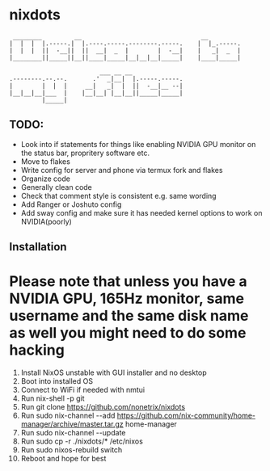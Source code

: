 # nixdots
```
 ________         __                                 __         
|  |  |  |.-----.|  |.----.-----.--------.-----.    |  |_.-----.
|  |  |  ||  -__||  ||  __|  _  |        |  -__|    |   _|  _  |
|________||_____||__||____|_____|__|__|__|_____|    |____|_____|
                                                                
                         ___ __ __                              
.--------.--.--.       .'  _|__|  |.-----.-----.                
|        |  |  |     __|   _|  |  ||  -__|__ --|                
|__|__|__|___  |    |__|__| |__|__||_____|_____|                
         |_____|                                                 
```

## TODO:
- Look into if statements for things like enabling NVIDIA GPU monitor on the status bar, propritery software etc.
- Move to flakes
- Write config for server and phone via termux fork and flakes
- Organize code
- Generally clean code 
- Check that comment style is consistent e.g. same wording
- Add Ranger or Joshuto config
- Add sway config and make sure it has needed kernel options to work on NVIDIA(poorly)

## Installation

# Please note that unless you have a NVIDIA GPU, 165Hz monitor, same username and the same disk name as well you might need to do some hacking

1. Install NixOS unstable with GUI installer and no desktop
2. Boot into installed OS
3. Connect to WiFi if needed with nmtui
4. Run nix-shell -p git
5. Run git clone https://github.com/nonetrix/nixdots
6. Run sudo nix-channel --add https://github.com/nix-community/home-manager/archive/master.tar.gz home-manager
7. Run sudo nix-channel --update
8. Run sudo cp -r ./nixdots/* /etc/nixos
9. Run sudo nixos-rebuild switch
10. Reboot and hope for best
